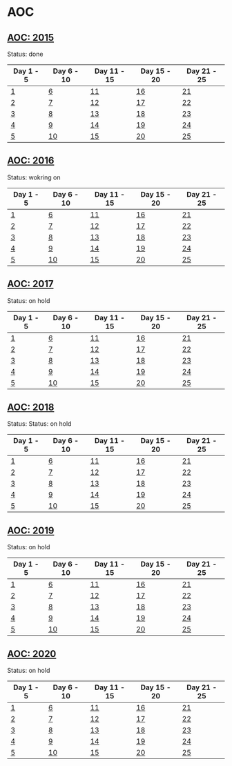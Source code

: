 # AOC

## [AOC: 2015](https://adventofcode.com/2015)  
Status: done

| Day 1 - 5  | Day 6 - 10 | Day 11 - 15 | Day 15 - 20 | Day 21 - 25| 
| ------------- | ------------- |  ------------- |  ------------- |  ------------- |
| [1](https://github.com/DaFunkl/AOC/blob/main/src/main/java/de/monx/aoc/year15/Y15D1.java) | [6](https://github.com/DaFunkl/AOC/blob/main/src/main/java/de/monx/aoc/year15/Y15D6.java) | [11](https://github.com/DaFunkl/AOC/blob/main/src/main/java/de/monx/aoc/year15/Y15D11.java) | [16](https://github.com/DaFunkl/AOC/blob/main/src/main/java/de/monx/aoc/year15/Y15D16.java) | [21](https://github.com/DaFunkl/AOC/blob/main/src/main/java/de/monx/aoc/year15/Y15D21.java) |
| [2](https://github.com/DaFunkl/AOC/blob/main/src/main/java/de/monx/aoc/year15/Y15D2.java) | [7](https://github.com/DaFunkl/AOC/blob/main/src/main/java/de/monx/aoc/year15/Y15D7.java) | [12](https://github.com/DaFunkl/AOC/blob/main/src/main/java/de/monx/aoc/year15/Y15D12.java) | [17](https://github.com/DaFunkl/AOC/blob/main/src/main/java/de/monx/aoc/year15/Y15D17.java) | [22](https://github.com/DaFunkl/AOC/blob/main/src/main/java/de/monx/aoc/year15/Y15D22.java)  |
| [3](https://github.com/DaFunkl/AOC/blob/main/src/main/java/de/monx/aoc/year15/Y15D3.java) | [8](https://github.com/DaFunkl/AOC/blob/main/src/main/java/de/monx/aoc/year15/Y15D8.java) | [13](https://github.com/DaFunkl/AOC/blob/main/src/main/java/de/monx/aoc/year15/Y15D13.java) | [18](https://github.com/DaFunkl/AOC/blob/main/src/main/java/de/monx/aoc/year15/Y15D18.java) | [23](https://github.com/DaFunkl/AOC/blob/main/src/main/java/de/monx/aoc/year15/Y15D23.java)  |
| [4](https://github.com/DaFunkl/AOC/blob/main/src/main/java/de/monx/aoc/year15/Y15D4.java) | [9](https://github.com/DaFunkl/AOC/blob/main/src/main/java/de/monx/aoc/year15/Y15D9.java) | [14](https://github.com/DaFunkl/AOC/blob/main/src/main/java/de/monx/aoc/year15/Y15D14.java) | [19](https://github.com/DaFunkl/AOC/blob/main/src/main/java/de/monx/aoc/year15/Y15D19.java) | [24](https://github.com/DaFunkl/AOC/blob/main/src/main/java/de/monx/aoc/year15/Y15D24.java)  |
| [5](https://github.com/DaFunkl/AOC/blob/main/src/main/java/de/monx/aoc/year15/Y15D5.java) | [10](https://github.com/DaFunkl/AOC/blob/main/src/main/java/de/monx/aoc/year15/Y15D10.java) | [15](https://github.com/DaFunkl/AOC/blob/main/src/main/java/de/monx/aoc/year15/Y15D15.java) | [20](https://github.com/DaFunkl/AOC/blob/main/src/main/java/de/monx/aoc/year15/Y15D20.java) | [25](https://github.com/DaFunkl/AOC/blob/main/src/main/java/de/monx/aoc/year15/Y15D25.java)  |

## [AOC: 2016](https://adventofcode.com/2016)  
Status: wokring on  

| Day 1 - 5  | Day 6 - 10 | Day 11 - 15 | Day 15 - 20 | Day 21 - 25| 
| ------------- | ------------- |  ------------- |  ------------- |  ------------- |
| [1](https://github.com/DaFunkl/AOC/blob/main/src/main/java/de/monx/aoc/year16/Y16D1.java) | [6](https://github.com/DaFunkl/AOC/blob/main/src/main/java/de/monx/aoc/year16/Y16D6.java) | [11](https://github.com/DaFunkl/AOC/blob/main/src/main/java/de/monx/aoc/year16/Y16D11.java) | [16](https://github.com/DaFunkl/AOC/blob/main/src/main/java/de/monx/aoc/year16/Y16D16.java) | [21](https://github.com/DaFunkl/AOC/blob/main/src/main/java/de/monx/aoc/year16/Y16D21.java) |
| [2](https://github.com/DaFunkl/AOC/blob/main/src/main/java/de/monx/aoc/year16/Y16D2.java) | [7](https://github.com/DaFunkl/AOC/blob/main/src/main/java/de/monx/aoc/year16/Y16D7.java) | [12](https://github.com/DaFunkl/AOC/blob/main/src/main/java/de/monx/aoc/year16/Y16D12.java) | [17](https://github.com/DaFunkl/AOC/blob/main/src/main/java/de/monx/aoc/year16/Y16D17.java) | [22](https://github.com/DaFunkl/AOC/blob/main/src/main/java/de/monx/aoc/year16/Y16D22.java)  |
| [3](https://github.com/DaFunkl/AOC/blob/main/src/main/java/de/monx/aoc/year16/Y16D3.java) | [8](https://github.com/DaFunkl/AOC/blob/main/src/main/java/de/monx/aoc/year16/Y16D8.java) | [13](https://github.com/DaFunkl/AOC/blob/main/src/main/java/de/monx/aoc/year16/Y16D13.java) | [18](https://github.com/DaFunkl/AOC/blob/main/src/main/java/de/monx/aoc/year16/Y16D18.java) | [23](https://github.com/DaFunkl/AOC/blob/main/src/main/java/de/monx/aoc/year16/Y16D23.java)  |
| [4](https://github.com/DaFunkl/AOC/blob/main/src/main/java/de/monx/aoc/year16/Y16D4.java) | [9](https://github.com/DaFunkl/AOC/blob/main/src/main/java/de/monx/aoc/year16/Y16D9.java) | [14](https://github.com/DaFunkl/AOC/blob/main/src/main/java/de/monx/aoc/year16/Y16D14.java) | [19](https://github.com/DaFunkl/AOC/blob/main/src/main/java/de/monx/aoc/year16/Y16D19.java) | [24](https://github.com/DaFunkl/AOC/blob/main/src/main/java/de/monx/aoc/year16/Y16D24.java)  |
| [5](https://github.com/DaFunkl/AOC/blob/main/src/main/java/de/monx/aoc/year16/Y16D5.java) | [10](https://github.com/DaFunkl/AOC/blob/main/src/main/java/de/monx/aoc/year16/Y16D10.java) | [15](https://github.com/DaFunkl/AOC/blob/main/src/main/java/de/monx/aoc/year16/Y16D15.java) | [20](https://github.com/DaFunkl/AOC/blob/main/src/main/java/de/monx/aoc/year16/Y16D20.java) | [25](https://github.com/DaFunkl/AOC/blob/main/src/main/java/de/monx/aoc/year16/Y16D25.java)  |

## [AOC: 2017](https://adventofcode.com/2017)  
Status: on hold  

| Day 1 - 5  | Day 6 - 10 | Day 11 - 15 | Day 15 - 20 | Day 21 - 25| 
| ------------- | ------------- |  ------------- |  ------------- |  ------------- |
| [1](https://github.com/DaFunkl/AOC/blob/main/src/main/java/de/monx/aoc/year17/Y17D1.java) | [6](https://github.com/DaFunkl/AOC/blob/main/src/main/java/de/monx/aoc/year17/Y17D6.java) | [11](https://github.com/DaFunkl/AOC/blob/main/src/main/java/de/monx/aoc/year17/Y17D11.java) | [16](https://github.com/DaFunkl/AOC/blob/main/src/main/java/de/monx/aoc/year17/Y17D16.java) | [21](https://github.com/DaFunkl/AOC/blob/main/src/main/java/de/monx/aoc/year17/Y17D21.java) |
| [2](https://github.com/DaFunkl/AOC/blob/main/src/main/java/de/monx/aoc/year17/Y17D2.java) | [7](https://github.com/DaFunkl/AOC/blob/main/src/main/java/de/monx/aoc/year17/Y17D7.java) | [12](https://github.com/DaFunkl/AOC/blob/main/src/main/java/de/monx/aoc/year17/Y17D12.java) | [17](https://github.com/DaFunkl/AOC/blob/main/src/main/java/de/monx/aoc/year17/Y17D17.java) | [22](https://github.com/DaFunkl/AOC/blob/main/src/main/java/de/monx/aoc/year17/Y17D22.java)  |
| [3](https://github.com/DaFunkl/AOC/blob/main/src/main/java/de/monx/aoc/year17/Y17D3.java) | [8](https://github.com/DaFunkl/AOC/blob/main/src/main/java/de/monx/aoc/year17/Y17D8.java) | [13](https://github.com/DaFunkl/AOC/blob/main/src/main/java/de/monx/aoc/year17/Y17D13.java) | [18](https://github.com/DaFunkl/AOC/blob/main/src/main/java/de/monx/aoc/year17/Y17D18.java) | [23](https://github.com/DaFunkl/AOC/blob/main/src/main/java/de/monx/aoc/year17/Y17D23.java)  |
| [4](https://github.com/DaFunkl/AOC/blob/main/src/main/java/de/monx/aoc/year17/Y17D4.java) | [9](https://github.com/DaFunkl/AOC/blob/main/src/main/java/de/monx/aoc/year17/Y17D9.java) | [14](https://github.com/DaFunkl/AOC/blob/main/src/main/java/de/monx/aoc/year17/Y17D14.java) | [19](https://github.com/DaFunkl/AOC/blob/main/src/main/java/de/monx/aoc/year17/Y17D19.java) | [24](https://github.com/DaFunkl/AOC/blob/main/src/main/java/de/monx/aoc/year17/Y17D24.java)  |
| [5](https://github.com/DaFunkl/AOC/blob/main/src/main/java/de/monx/aoc/year17/Y17D5.java) | [10](https://github.com/DaFunkl/AOC/blob/main/src/main/java/de/monx/aoc/year17/Y17D10.java) | [15](https://github.com/DaFunkl/AOC/blob/main/src/main/java/de/monx/aoc/year17/Y17D15.java) | [20](https://github.com/DaFunkl/AOC/blob/main/src/main/java/de/monx/aoc/year17/Y17D20.java) | [25](https://github.com/DaFunkl/AOC/blob/main/src/main/java/de/monx/aoc/year17/Y17D25.java)  |

## [AOC: 2018](https://adventofcode.com/2018)  
Status: Status: on hold  

| Day 1 - 5  | Day 6 - 10 | Day 11 - 15 | Day 15 - 20 | Day 21 - 25| 
| ------------- | ------------- |  ------------- |  ------------- |  ------------- |
| [1](https://github.com/DaFunkl/AOC/blob/main/src/main/java/de/monx/aoc/year18/Y18D1.java) | [6](https://github.com/DaFunkl/AOC/blob/main/src/main/java/de/monx/aoc/year18/Y18D6.java) | [11](https://github.com/DaFunkl/AOC/blob/main/src/main/java/de/monx/aoc/year18/Y18D11.java) | [16](https://github.com/DaFunkl/AOC/blob/main/src/main/java/de/monx/aoc/year18/Y18D16.java) | [21](https://github.com/DaFunkl/AOC/blob/main/src/main/java/de/monx/aoc/year18/Y18D21.java) |
| [2](https://github.com/DaFunkl/AOC/blob/main/src/main/java/de/monx/aoc/year18/Y18D2.java) | [7](https://github.com/DaFunkl/AOC/blob/main/src/main/java/de/monx/aoc/year18/Y18D7.java) | [12](https://github.com/DaFunkl/AOC/blob/main/src/main/java/de/monx/aoc/year18/Y18D12.java) | [17](https://github.com/DaFunkl/AOC/blob/main/src/main/java/de/monx/aoc/year18/Y18D17.java) | [22](https://github.com/DaFunkl/AOC/blob/main/src/main/java/de/monx/aoc/year18/Y18D22.java)  |
| [3](https://github.com/DaFunkl/AOC/blob/main/src/main/java/de/monx/aoc/year18/Y18D3.java) | [8](https://github.com/DaFunkl/AOC/blob/main/src/main/java/de/monx/aoc/year18/Y18D8.java) | [13](https://github.com/DaFunkl/AOC/blob/main/src/main/java/de/monx/aoc/year18/Y18D13.java) | [18](https://github.com/DaFunkl/AOC/blob/main/src/main/java/de/monx/aoc/year18/Y18D18.java) | [23](https://github.com/DaFunkl/AOC/blob/main/src/main/java/de/monx/aoc/year18/Y18D23.java)  |
| [4](https://github.com/DaFunkl/AOC/blob/main/src/main/java/de/monx/aoc/year18/Y18D4.java) | [9](https://github.com/DaFunkl/AOC/blob/main/src/main/java/de/monx/aoc/year18/Y18D9.java) | [14](https://github.com/DaFunkl/AOC/blob/main/src/main/java/de/monx/aoc/year18/Y18D14.java) | [19](https://github.com/DaFunkl/AOC/blob/main/src/main/java/de/monx/aoc/year18/Y18D19.java) | [24](https://github.com/DaFunkl/AOC/blob/main/src/main/java/de/monx/aoc/year18/Y18D24.java)  |
| [5](https://github.com/DaFunkl/AOC/blob/main/src/main/java/de/monx/aoc/year18/Y18D5.java) | [10](https://github.com/DaFunkl/AOC/blob/main/src/main/java/de/monx/aoc/year18/Y18D10.java) | [15](https://github.com/DaFunkl/AOC/blob/main/src/main/java/de/monx/aoc/year18/Y18D15.java) | [20](https://github.com/DaFunkl/AOC/blob/main/src/main/java/de/monx/aoc/year18/Y18D20.java) | [25](https://github.com/DaFunkl/AOC/blob/main/src/main/java/de/monx/aoc/year18/Y18D25.java)  |

## [AOC: 2019](https://adventofcode.com/2019)  
Status: on hold  

| Day 1 - 5  | Day 6 - 10 | Day 11 - 15 | Day 15 - 20 | Day 21 - 25| 
| ------------- | ------------- |  ------------- |  ------------- |  ------------- |
| [1](https://github.com/DaFunkl/AOC/blob/main/src/main/java/de/monx/aoc/year19/Y19D1.java) | [6](https://github.com/DaFunkl/AOC/blob/main/src/main/java/de/monx/aoc/year19/Y19D6.java) | [11](https://github.com/DaFunkl/AOC/blob/main/src/main/java/de/monx/aoc/year19/Y19D11.java) | [16](https://github.com/DaFunkl/AOC/blob/main/src/main/java/de/monx/aoc/year19/Y19D16.java) | [21](https://github.com/DaFunkl/AOC/blob/main/src/main/java/de/monx/aoc/year19/Y19D21.java) |
| [2](https://github.com/DaFunkl/AOC/blob/main/src/main/java/de/monx/aoc/year19/Y19D2.java) | [7](https://github.com/DaFunkl/AOC/blob/main/src/main/java/de/monx/aoc/year19/Y19D7.java) | [12](https://github.com/DaFunkl/AOC/blob/main/src/main/java/de/monx/aoc/year19/Y19D12.java) | [17](https://github.com/DaFunkl/AOC/blob/main/src/main/java/de/monx/aoc/year19/Y19D17.java) | [22](https://github.com/DaFunkl/AOC/blob/main/src/main/java/de/monx/aoc/year19/Y19D22.java)  |
| [3](https://github.com/DaFunkl/AOC/blob/main/src/main/java/de/monx/aoc/year19/Y19D3.java) | [8](https://github.com/DaFunkl/AOC/blob/main/src/main/java/de/monx/aoc/year19/Y19D8.java) | [13](https://github.com/DaFunkl/AOC/blob/main/src/main/java/de/monx/aoc/year19/Y19D13.java) | [18](https://github.com/DaFunkl/AOC/blob/main/src/main/java/de/monx/aoc/year19/Y19D18.java) | [23](https://github.com/DaFunkl/AOC/blob/main/src/main/java/de/monx/aoc/year19/Y19D23.java)  |
| [4](https://github.com/DaFunkl/AOC/blob/main/src/main/java/de/monx/aoc/year19/Y19D4.java) | [9](https://github.com/DaFunkl/AOC/blob/main/src/main/java/de/monx/aoc/year19/Y19D9.java) | [14](https://github.com/DaFunkl/AOC/blob/main/src/main/java/de/monx/aoc/year19/Y19D14.java) | [19](https://github.com/DaFunkl/AOC/blob/main/src/main/java/de/monx/aoc/year19/Y19D19.java) | [24](https://github.com/DaFunkl/AOC/blob/main/src/main/java/de/monx/aoc/year19/Y19D24.java)  |
| [5](https://github.com/DaFunkl/AOC/blob/main/src/main/java/de/monx/aoc/year19/Y19D5.java) | [10](https://github.com/DaFunkl/AOC/blob/main/src/main/java/de/monx/aoc/year19/Y19D10.java) | [15](https://github.com/DaFunkl/AOC/blob/main/src/main/java/de/monx/aoc/year19/Y19D15.java) | [20](https://github.com/DaFunkl/AOC/blob/main/src/main/java/de/monx/aoc/year19/Y19D20.java) | [25](https://github.com/DaFunkl/AOC/blob/main/src/main/java/de/monx/aoc/year19/Y19D25.java)  |

## [AOC: 2020](https://adventofcode.com/2020)  
Status: on hold  

| Day 1 - 5  | Day 6 - 10 | Day 11 - 15 | Day 15 - 20 | Day 21 - 25| 
| ------------- | ------------- |  ------------- |  ------------- |  ------------- |
| [1](https://github.com/DaFunkl/AOC/blob/main/src/main/java/de/monx/aoc/year20/Y20D1.java) | [6](https://github.com/DaFunkl/AOC/blob/main/src/main/java/de/monx/aoc/year20/Y20D6.java) | [11](https://github.com/DaFunkl/AOC/blob/main/src/main/java/de/monx/aoc/year20/Y20D11.java) | [16](https://github.com/DaFunkl/AOC/blob/main/src/main/java/de/monx/aoc/year20/Y20D16.java) | [21](https://github.com/DaFunkl/AOC/blob/main/src/main/java/de/monx/aoc/year20/Y20D21.java) |
| [2](https://github.com/DaFunkl/AOC/blob/main/src/main/java/de/monx/aoc/year20/Y20D2.java) | [7](https://github.com/DaFunkl/AOC/blob/main/src/main/java/de/monx/aoc/year20/Y20D7.java) | [12](https://github.com/DaFunkl/AOC/blob/main/src/main/java/de/monx/aoc/year20/Y20D12.java) | [17](https://github.com/DaFunkl/AOC/blob/main/src/main/java/de/monx/aoc/year20/Y20D17.java) | [22](https://github.com/DaFunkl/AOC/blob/main/src/main/java/de/monx/aoc/year20/Y20D22.java)  |
| [3](https://github.com/DaFunkl/AOC/blob/main/src/main/java/de/monx/aoc/year20/Y20D3.java) | [8](https://github.com/DaFunkl/AOC/blob/main/src/main/java/de/monx/aoc/year20/Y20D8.java) | [13](https://github.com/DaFunkl/AOC/blob/main/src/main/java/de/monx/aoc/year20/Y20D13.java) | [18](https://github.com/DaFunkl/AOC/blob/main/src/main/java/de/monx/aoc/year20/Y20D18.java) | [23](https://github.com/DaFunkl/AOC/blob/main/src/main/java/de/monx/aoc/year20/Y20D23.java)  |
| [4](https://github.com/DaFunkl/AOC/blob/main/src/main/java/de/monx/aoc/year20/Y20D4.java) | [9](https://github.com/DaFunkl/AOC/blob/main/src/main/java/de/monx/aoc/year20/Y20D9.java) | [14](https://github.com/DaFunkl/AOC/blob/main/src/main/java/de/monx/aoc/year20/Y20D14.java) | [19](https://github.com/DaFunkl/AOC/blob/main/src/main/java/de/monx/aoc/year20/Y20D19.java) | [24](https://github.com/DaFunkl/AOC/blob/main/src/main/java/de/monx/aoc/year20/Y20D24.java)  |
| [5](https://github.com/DaFunkl/AOC/blob/main/src/main/java/de/monx/aoc/year20/Y20D5.java) | [10](https://github.com/DaFunkl/AOC/blob/main/src/main/java/de/monx/aoc/year20/Y20D10.java) | [15](https://github.com/DaFunkl/AOC/blob/main/src/main/java/de/monx/aoc/year20/Y20D15.java) | [20](https://github.com/DaFunkl/AOC/blob/main/src/main/java/de/monx/aoc/year20/Y20D20.java) | [25](https://github.com/DaFunkl/AOC/blob/main/src/main/java/de/monx/aoc/year20/Y20D25.java)  |
